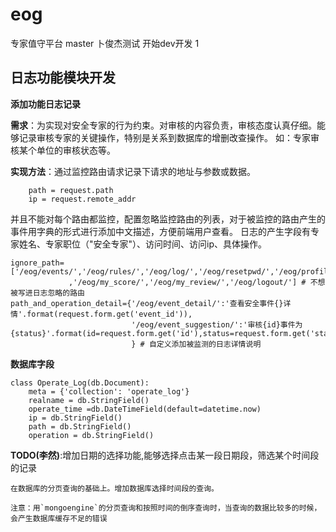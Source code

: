 # eog
专家值守平台
master 卜俊杰测试
开始dev开发
1

## 日志功能模块开发

**添加功能日志记录**

**需求**：为实现对安全专家的行为约束。对审核的内容负责，审核态度认真仔细。能够记录审核专家的关键操作，特别是关系到数据库的增删改查操作。
如：专家审核某个单位的审核状态等。

**实现方法**：通过监控路由请求记录下请求的地址与参数或数据。
```angular2html
    path = request.path
    ip = request.remote_addr
```
并且不能对每个路由都监控，配置忽略监控路由的列表，对于被监控的路由产生的事件用字典的形式进行添加中文描述，方便前端用户查看。
日志的产生字段有专家姓名、专家职位（"安全专家"）、访问时间、访问ip、具体操作。
```angular2html
ignore_path=['/eog/events/','/eog/rules/','/eog/log/','/eog/resetpwd/','/eog/profile/','/eog/my_log/','/eog/','/eog/danger_event/','/eog/review_event/'
             ,'/eog/my_score/','/eog/my_review/','/eog/logout/'] # 不想被写进日志忽略的路由
path_and_operation_detail={'/eog/event_detail/':'查看安全事件{}详情'.format(request.form.get('event_id')),
                           '/eog/event_suggestion/':'审核{id}事件为{status}'.format(id=request.form.get('id'),status=request.form.get('status'))
                           } # 自定义添加被监测的日志详情说明
```

**数据库字段**

```angular2html
class Operate_Log(db.Document):
    meta = {'collection': 'operate_log'}
    realname = db.StringField()
    operate_time =db.DateTimeField(default=datetime.now)
    ip = db.StringField()
    path = db.StringField()
    operation = db.StringField()

```
**TODO(李然)**:增加日期的选择功能,能够选择点击某一段日期段，筛选某个时间段的记录

```angular2html
在数据库的分页查询的基础上。增加数据库选择时间段的查询。

注意：用`mongoengine`的分页查询和按照时间的倒序查询时，当查询的数据比较多的时候，会产生数据库缓存不足的错误
```



